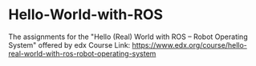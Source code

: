 # Hello-World-with-ROS
The assignments for the "Hello (Real) World with ROS – Robot Operating System" offered by edx
Course Link: https://www.edx.org/course/hello-real-world-with-ros-robot-operating-system
